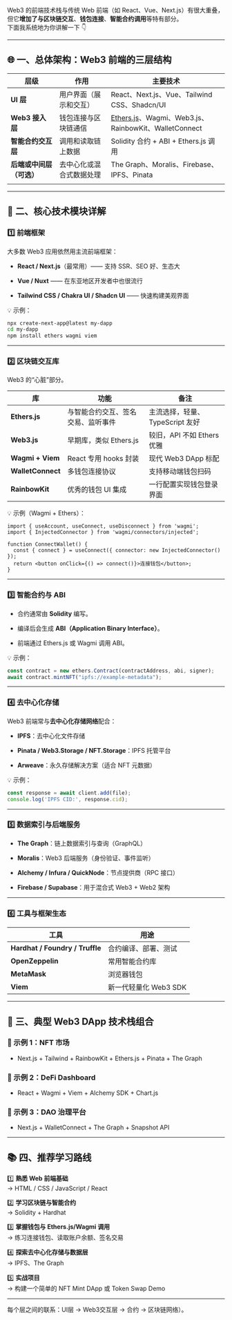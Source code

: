 
Web3 的前端技术栈与传统 Web 前端（如 React、Vue、Next.js）有很大重叠，但它**增加了与区块链交互**、**钱包连接**、**智能合约调用**等特有部分。  
下面我系统地为你讲解一下 👇

---

## 🌐 一、总体架构：Web3 前端的三层结构

| 层级             | 作用           | 主要技术                                                                                            |
| -------------- | ------------ | ----------------------------------------------------------------------------------------------- |
| **UI 层**       | 用户界面（展示和交互）  | React、Next.js、Vue、Tailwind CSS、Shadcn/UI                                                        |
| **Web3 接入层**   | 钱包连接与区块链通信   | [Ethers.js](https://docs.ethers.org/v5/getting-started/)、Wagmi、Web3.js、RainbowKit、WalletConnect |
| **智能合约交互层**    | 调用和读取链上数据    | Solidity 合约 + ABI + Ethers.js 调用                                                                |
| **后端或中间层（可选）** | 去中心化或混合式数据处理 | The Graph、Moralis、Firebase、IPFS、Pinata                                                          |
|                |              |                                                                                                 |

---

## 🧩 二、核心技术模块详解

### 1️⃣ 前端框架

大多数 Web3 应用依然用主流前端框架：

- **React / Next.js**（最常用）—— 支持 SSR、SEO 好、生态大
    
- **Vue / Nuxt** —— 在东亚地区开发者中也很流行
    
- **Tailwind CSS / Chakra UI / Shadcn UI** —— 快速构建美观界面
    

💡 示例：

```bash
npx create-next-app@latest my-dapp
cd my-dapp
npm install ethers wagmi viem
```

---

### 2️⃣ 区块链交互库

Web3 的“心脏”部分。

| 库                 | 功能                | 备注                    |
| ----------------- | ----------------- | --------------------- |
| **Ethers.js**     | 与智能合约交互、签名交易、监听事件 | 主流选择，轻量、TypeScript 友好 |
| **Web3.js**       | 早期库，类似 Ethers.js  | 较旧，API 不如 Ethers 优雅   |
| **Wagmi + Viem**  | React 专用 hooks 封装 | 现代 Web3 DApp 标配       |
| **WalletConnect** | 多钱包连接协议           | 支持移动端钱包扫码             |
| **RainbowKit**    | 优秀的钱包 UI 集成       | 一行配置实现钱包登录界面          |

💡 示例（Wagmi + Ethers）：

```tsx
import { useAccount, useConnect, useDisconnect } from 'wagmi';
import { InjectedConnector } from 'wagmi/connectors/injected';

function ConnectWallet() {
  const { connect } = useConnect({ connector: new InjectedConnector() });
  return <button onClick={() => connect()}>连接钱包</button>;
}
```

---

### 3️⃣ 智能合约与 ABI

- 合约通常由 **Solidity** 编写。
    
- 编译后会生成 **ABI（Application Binary Interface）**。
    
- 前端通过 Ethers.js 或 Wagmi 调用 ABI。
    

💡 示例：

```js
const contract = new ethers.Contract(contractAddress, abi, signer);
await contract.mintNFT("ipfs://example-metadata");
```

---

### 4️⃣ 去中心化存储

Web3 前端常与**去中心化存储网络**配合：

- **IPFS**：去中心化文件存储
    
- **Pinata / Web3.Storage / NFT.Storage**：IPFS 托管平台
    
- **Arweave**：永久存储解决方案（适合 NFT 元数据）
    

💡 示例：

```js
const response = await client.add(file);
console.log('IPFS CID:', response.cid);
```

---

### 5️⃣ 数据索引与后端服务

- **The Graph**：链上数据索引与查询（GraphQL）
    
- **Moralis**：Web3 后端服务（身份验证、事件监听）
    
- **Alchemy / Infura / QuickNode**：节点提供商（RPC 接口）
    
- **Firebase / Supabase**：用于混合式 Web3 + Web2 架构
    

---

### 6️⃣ 工具与框架生态

|工具|用途|
|---|---|
|**Hardhat / Foundry / Truffle**|合约编译、部署、测试|
|**OpenZeppelin**|常用智能合约库|
|**MetaMask**|浏览器钱包|
|**Viem**|新一代轻量化 Web3 SDK|

---

## 🚀 三、典型 Web3 DApp 技术栈组合

### 🔹 示例 1：NFT 市场

- Next.js + Tailwind + RainbowKit + Ethers.js + Pinata + The Graph
    

### 🔹 示例 2：DeFi Dashboard

- React + Wagmi + Viem + Alchemy SDK + Chart.js
    

### 🔹 示例 3：DAO 治理平台

- Next.js + WalletConnect + The Graph + Snapshot API
    

---

## 📚 四、推荐学习路线

1️⃣ **熟悉 Web 前端基础**  
→ HTML / CSS / JavaScript / React

2️⃣ **学习区块链与智能合约**  
→ Solidity + Hardhat

3️⃣ **掌握钱包与 Ethers.js/Wagmi 调用**  
→ 练习连接钱包、读取账户余额、签名交易

4️⃣ **探索去中心化存储与数据层**  
→ IPFS、The Graph

5️⃣ **实战项目**  
→ 构建一个简单的 NFT Mint DApp 或 Token Swap Demo

---

每个层之间的联系：UI层 → Web3交互层 → 合约 → 区块链网络）。